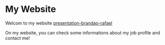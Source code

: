 # My Website

Welcom to my website [presentation-brandao-rafael](https://rafaellrochaa.github.io/brandao-rafael-presentation/)

On my website, you can check some informations about my job profile and contact me!
